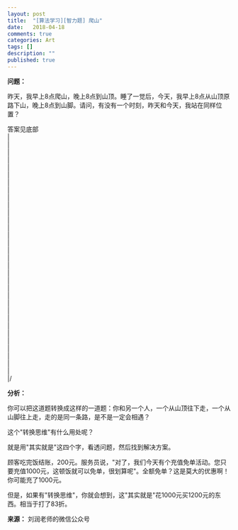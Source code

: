 ```yaml
---
layout: post
title:  "[算法学习][智力题] 爬山"
date:   2018-04-18
comments: true
categories: Art
tags: []
description: ""
published: true
---
```


**问题：**

昨天，我早上8点爬山，晚上8点到山顶。睡了一觉后，今天，我早上8点从山顶原路下山，晚上8点到山脚。请问，有没有一个时刻，昨天和今天，我站在同样位置？

答案见底部 <br />
| <br />
| <br />
| <br />
| <br />
| <br />
| <br />
| <br />
| <br />
| <br />
| <br />
| <br />
| <br />
| <br />
| <br />
| <br />
| <br />
| <br />
| <br />
| <br />
| <br />
| <br />
| <br />
| <br />
| <br />
| <br />
| <br />
| <br />
| <br />
| <br />
| <br />
| <br />
| <br />
|/ <br />

**分析：**

你可以把这道题转换成这样的一道题：你和另一个人，一个从山顶往下走，一个从山脚往上走，走的是同一条路，是不是一定会相遇？

这个"转换思维"有什么用处呢？

就是用"其实就是"这四个字，看透问题，然后找到解决方案。

顾客吃完饭结账，200元。服务员说，"对了，我们今天有个充值免单活动。您只要充值1000元，这顿饭就可以免单，很划算呢"。全额免单？这是莫大的优惠啊！你可能充了1000元。

但是，如果有"转换思维"，你就会想到，这"其实就是"花1000元买1200元的东西。相当于打了83折。

**来源：** 刘润老师的微信公众号

